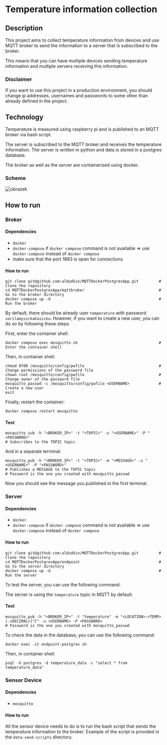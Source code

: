 # Temperature information collection

## Description

This project aims to collect temperature information from devices and use MQTT broker
to send the information to a server that is subscribed to the broker.

This means that you can have multiple devices sending temperature information and
multiple servers receiving this information.

### Disclaimer

If you want to use this project in a production environment,
you should change ip addresses, usernames and passwords to
some other than already defined in the project.

## Technology

Temperature is measured using raspberry pi and is published to an MQTT broker via bash script.

The server is subscribed to the MQTT broker and receives the temperature information.
The server is written in python and data is stored in a postgres database.

The broker as well as the server are containerized using docker.

### Scheme
![obrazek](https://github.com/aldudkin/MQTTDockerPostgresApp/assets/39591367/71ee3f14-0a58-4f36-b702-5db2c770dee4)


## How to run

### Broker

#### Dependencies
- `docker`
- `docker-compose` if `docker compose` command is not available => use `docker-compose` instead of `docker compose`
- make sure that the port 1883 is open for connections

#### How to run
```
git clone git@github.com:aldudkin/MQTTDockerPostgresApp.git         # Clone the repository
cd MQTTDockerPostgresApp/mqttbroker                                 # Go to the broker directory
docker compose up -d                                                # Run the broker
```

By default, there should be already user `temperature` with password `varilamysickakasicku`.
However, if you want to create a new user, you can do so by following these steps:

First, enter the container shell:
```
docker compose exec mosquitto sh                                    # Enter the container shell
```

Then, in container shell:
```
chmod 0700 /mosquitto/config/pwfile                                 # Change permissions of the password file
chown root /mosquitto/config/pwfile                                 # Change owner of the password file
mosquitto_passwd -c /mosquitto/config/pwfile <USERNAME>             # Create a new user
exit
```

Finally, restart the container:
```
docker compose restart mosquitto
```

#### Test
```
mosquitto_sub -h "<BROKER_IP>" -t "<TOPIC>" -u "<USERNAME>" -P "<PASSWORD>"
# Subscribes to the TOPIC topic
```

And in a separate terminal:
```
mosquitto_pub -h "<BROKER_IP>" -t "<TOPIC>" -m "<MESSAGE>" -u "<USERNAME>" -P "<PASSWORD>"
# Publishes a MESSAGE to the TOPIC topic
# Password is the one you created with mosquitto_passwd
```

Now you should see the message you published in the first terminal.


### Server

#### Dependencies
- `docker`
- `docker-compose` if `docker compose` command is not available => use `docker-compose` instead of `docker compose`

#### How to run
```
git clone git@github.com:aldudkin/MQTTDockerPostgresApp.git         # Clone the repository
cd MQTTDockerPostgresApp/endpoint                                   # Go to the server directory 
docker compose up -d                                                # Run the server
```

To test the server, you can use the following command:


The server is using the `temperature` topic in MQTT by default.

#### Test
```
mosquitto_pub -h "<BROKER_IP>" -t "temperature" -m "<LOCATION>:<TEMP>[.<DECIMAL>]°C" -u <USERNAME> -P <PASSWORD>
# Password is the one you created with mosquitto_passwd
```

To check the data in the database, you can use the following command:
```
docker exec -it endpoint-postgres sh
```

Then, in container shell:
```
psql -U postgres -d temperature_data -c "select * from temperature_data"
```

### Sensor Device

#### Dependencies
- `mosquitto`

#### How to run
All the sensor device needs to do is to run the bash script that sends the temperature information to the broker.
Example of the script is provided in the `data-send-scripts` directory.


